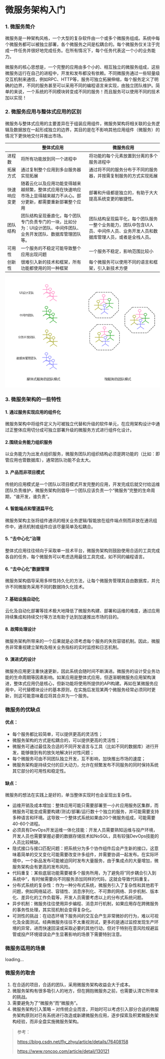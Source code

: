 # 微服务架构入门

### 1. 微服务简介

微服务是一种架构风格，一个大型的复杂软件由一个或多个微服务组成。系统中每个微服务都可以被独立部署，各个微服务之间是松耦合的。每个微服务仅关注于完成一件任务并很好地完成任务。在所有情况下，每个任务代表这一个小的业务能力。

微服务的核心思想是，一个完整的应用由多个小的、相互独立的微服务组成，这些微服务运行在自己的进程中，开发和发布都没有依赖。不同微服务通过一些轻量级交互机制来通信，例如RPC、HTTP等，服务可独立拓展伸缩，每个服务定义了明确的边界，不同的服务甚至可以采用不同的编程语言来实现，由独立团队维护。简单的来说，一个系统的不同模块转变成不同的服务！而且服务可以使用不同的技术加以实现！

### 2. 微服务应用与整体式应用的区别

微服务与整体式应用的主要差异在于组装应用组件，微服务架构将相关联的业务逻辑及数据放在一起形成独立的边界，其目的是在不影响其他应用组件（微服务）的情况下更快地交付并推出市场。

|        | 整体式应用                                    | 微服务应用                                    |
| ------ | ---------------------------------------- | ---------------------------------------- |
| 进程数    | 将所有功能放到同一个进程中                            | 将功能的每个元素放置到分离的多个服务进程中                    |
| 拓展方式   | 通过复制整个应用到多台服务器实现拓展                       | 通过将不同的服务分布于不同的服务器，并按需复制服务的方式实现拓展         |
| 快速响应变更 | 随着云化以及应用功能变得越来越频繁，整体式应用在快速响应市场上显得越来越力不从心。部分更新，都需要重新部署整个应用 | 部署和升级都是独立的，有助于大大提高系统变更的敏捷性。              |
| 团队结构   | 团队结构呈现垂直化，每个团队专门负责专门的一块，比如分为：UI设计团队、中间件团队、业务开发团队、数据库管理团队等。 | 团队结构呈现扁平化，每个团队服务一整个业务能力，团队中包含UI人员、中间件人员、业务开发人员和数据库管理人员，或者是全栈人员。 |
| 可用性    | 一个服务的不稳定可能导致整个应用出现问题                     | 一个服务不稳定，影响范围比较小                          |
| 创新性    | 很难引入新的技术和框架，所有功能都使用的同一种框架                | 每个微服务可以使用不同的语言和框架，引入新技术方便                |

![](../../assets/微服务团队结构.png)

### 3. 微服务架构的一些特性

#### 1. 通过服务实现应用的组件化

微服务架构中将组件定义为可被独立代替和升级的软件单元，在应用架构设计中通过正整体应用切分成可独立部署升级的微服务方式进行组件化设计。

#### 2.围绕业务能力组织服务

以业务能力为出发点组织服务，微服务团队的组织结构必须是跨功能的（比如：即管应用也管数据库），通常团队功能不会太大。

#### 3. 产品而非项目模式

传统的应用模式是一个团队以项目模式开发完整的应用，开发完成后就交付给运维团队负责维护，微服务架构则倡导一个团队应该负责一个“微服务”完整的生命周期，“谁开发，谁负责”。

#### 4. 智能端点和管道扁平化

微服务架构主张将组件通讯的相关业务逻辑/智能放在组件端点侧而非放在通讯组件中，通讯机制或组件应该尽量简单及松耦合。

#### 5. “去中心化”治理

整体式应用往往倾向于采取单一技术平台，微服务架构则鼓励使用合适的工具完成各自的任务，每个微服务可以考虑选用最佳工具完成，如不同的编程语言。

#### 6. “去中心化”数据管理

微服务架构倡导采用多样性持久化的方法，让每个微服务管理其自由数据库，并允许不同微服务采用不同的数据持久化技术。

#### 7. 基础设施自动化

云化及自动化部署等技术极大地降低了微服务构建、部署和运维的难度，通过应用持续集成和持续交付等方法有助于达到加速推出市场的目的。

#### 8. 故障处理设计

微服务架构所带来的一个后果就是必须考虑每个服务的失败容错机制。因此，微服务非常重视建立架构及相关业务指标的实时监控和日志机制。

#### 9. 演进式的设计

微服务应用更注重快速更新，因此系统会随时间不断演进。微服务的设计受业务功能的生命周期等因素影响。如某应用是整体式应用，但逐渐朝微服务应用架构演进，整体式应用仍是核心，但新功能将使用所提供的API构建。再如在某微服务应用中，可代替模块设计的基本原则，在实施后发现某两个微服务经常必须同时更新，则这可能意味着应将其合并为一个服务。

### 微服务的优缺点

#### 优点：

- 每个服务都比较简单，可以提供更高的灵活性；
- 微服务架构的方式是松耦合的，可以提供更高的灵活性；
- 微服务可通过最佳及合适的不同开发语言与工具（比如不同的数据库）进行开发，能够做到有的放矢地解决针对性问题；
- 每个微服务可由不同团队独立开发，互不影响，加快推出市场的速度；
- 微服务架构是持续交付的巨大动力，允许在频繁发布不同服务的同时保持系统其它部分的可用性和稳定性。

#### 缺点：

微服务的想法在实践上是好的，单当整体实现时也会呈现出复杂性。

- 运维开销及成本增加：整体应用可能只需要部署至一小片应用服务区集群，而微服务可能变成需要构建/测试/部署/运行数十个独立的服务，并可能需要支持多种语言和环境。这导致一个整体式系统如果由20个微服务组成，可能需要40-60个进程。
- 必须具有DevOps开发运维一体化技能：开发人员需要熟知运维与投产环境，开发人员也需要掌握必要的数据存储技术如NoSQL，具有较强DevOps技能的人员比较稀缺。
- 隐式接口与接口匹配问题：把系统分为多个协作组件后会产生新的接口，这意味着简单的交叉变化可能需要改变许多组件，并需要协调一起发布。在实际环境中，一个新品发布可能被迫同时发布大量服务，由于集成点的大量增加，微服务架构会有更高的发布风险。
- 代码重复：某些底层功能需要被多个服务所用，为了避免将”同步耦合引入到系统中“，有时候需要向不同服务添加同样的代码，这就会导致代码重复。
- 分布式系统的复杂性：作为一种分布式系统，微服务引入了复杂性和其他若干问题，例如网络延迟、容错性、消息序列化、不可靠的网络、异步机制、版本化、差异化的工作负载等，开发人员需要考虑以上的分布式系统问题。
- 异步机制：微服务往往使用异步编程、消息并行机制，如果应用存在跨微服务的事务性处理，其实现机制会变得复杂化。
- 可测性的挑战：在动态环境下服务间的交互会产生非常微妙的行为，难以可视化及全面测试。经典微服务往往不太重视测试，更多的是通过监控发现生产环境的异常，进而快速回滚或采取必要的其他行动，但对于特别在意风险规避监管或投产环境错误会产生显著影响的场景下需要特别注意。

### 微服务适用的场景

loading...



### 微服务的取舍

1. 在合适的项目，合适的团队，采用微服务架构收益会大于成本。
2. 微服务架构有很多吸引人的地方，但在拥抱微服务之前，也需要认清它所带来的挑战。
3. 需要避免为了“微服务”而“微服务”。
4. 微服务架构引入策略 – 对传统企业而言，开始时可以考虑引入部分合适的微服务架构原则对已有系统进行改造或新建微服务应用，逐步探索及积累微服务架构经验，而非全盘实施微服务架构。



> 参考：
>
> https://blog.csdn.net/fly_zhyu/article/details/76408158
>
> https://www.roncoo.com/article/detail/130121
>
